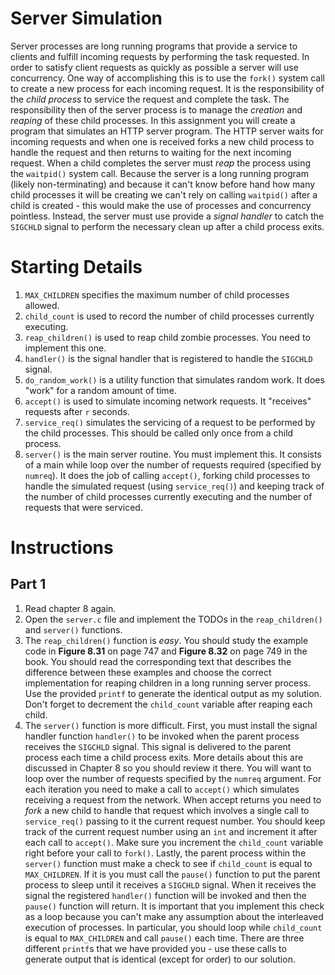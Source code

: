 # Server Simulation
Server processes are long running programs that provide a service to clients and fulfill incoming requests by performing the task requested. In order to satisfy client requests as quickly as possible a server will use concurrency. One way of accomplishing this is to use the `fork()` system call to create a new process for each incoming request. It is the responsibility of the *child process* to service the request and complete the task. The responsibility then of the server process is to manage the *creation* and *reaping* of these child processes. In this assignment you will create a program that simulates an HTTP server program. The HTTP server waits for incoming requests and when one is received forks a new child process to handle the request and then returns to waiting for the next incoming request. When a child completes the server must *reap* the process using the `waitpid()` system call. Because the server is a long running program (likely non-terminating) and because it can't know before hand how many child processes it will be creating we can't rely on calling `waitpid()` after a child is created - this would make the use of processes and concurrency pointless. Instead, the server must use provide a *signal handler* to catch the `SIGCHLD` signal to perform the necessary clean up after a child process exits.

# Starting Details
1. `MAX_CHILDREN` specifies the maximum number of child processes allowed.
2. `child_count` is used to record the number of child processes currently executing.
3. `reap_children()` is used to reap child zombie processes. You need to implement this one.
4. `handler()` is the signal handler that is registered to handle the `SIGCHLD` signal.
5. `do_random_work()` is a utility function that simulates random work. It does "work" for a random amount of time.
6. `accept()` is used to simulate incoming network requests. It "receives" requests after `r` seconds.
7. `service_req()` simulates the servicing of a request to be performed by the child processes. This should be called only once from a child process.
8. `server()` is the main server routine. You must implement this. It consists of a main while loop over the number of requests required (specified by `numreq`). It does the job of calling `accept()`, forking child processes to handle the simulated request (using `service_req()`) and keeping track of the number of child processes currently executing and the number of requests that were serviced.

# Instructions

## Part 1
1. Read chapter 8 again.
2. Open the `server.c` file and implement the TODOs in the `reap_children()` and `server()` functions.
3. The `reap_children()` function is *easy*. You should study the example code in **Figure 8.31** on page 747 and **Figure 8.32** on page 749 in the book. You should read the corresponding text that describes the difference between these examples and choose the correct implementation for reaping children in a long running server process. Use the provided `printf` to generate the identical output as my solution. Don't forget to decrement the `child_count` variable after reaping each child.
4. The `server()` function is more difficult. First, you must install the signal handler function `handler()` to be invoked when the parent process receives the `SIGCHLD` signal. This signal is delivered to the parent process each time a child process exits. More details about this are discussed in Chapter 8 so you should review it there. You will want to loop over the number of requests specified by the `numreq` argument. For each iteration you need to make a call to `accept()` which simulates receiving a request from the network. When accept returns you need to *fork* a new child to handle that request which involves a single call to `service_req()` passing to it the current request number. You should keep track of the current request number using an `int` and increment it after each call to `accept()`. Make sure you increment the `child_count` variable right before your call to `fork()`. Lastly, the parent process within the `server()` function must make a check to see if `child_count` is equal to `MAX_CHILDREN`. If it is you must call the `pause()` function to put the parent process to sleep until it receives a `SIGCHLD` signal. When it receives the signal the registered `handler()` function will be invoked and then the `pause()` function will return. It is important that you implement this check as a loop because you can't make any assumption about the interleaved execution of processes. In particular, you should loop while `child_count` is equal to `MAX_CHILDREN` and call `pause()` each time. There are three different `printf`s that we have provided you - use these calls to generate output that is identical (except for order) to our solution. 